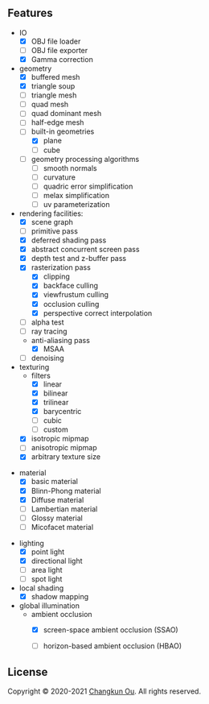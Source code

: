## Features

- IO
  + [x] OBJ file loader
  + [ ] OBJ file exporter
  + [x] Gamma correction
- geometry
  + [x] buffered mesh
  + [x] triangle soup
  + [ ] triangle mesh
  + [ ] quad mesh
  + [ ] quad dominant mesh
  + [ ] half-edge mesh
  + [ ] built-in geometries
    * [x] plane
    * [ ] cube
  + [ ] geometry processing algorithms
    * [ ] smooth normals
    * [ ] curvature
    * [ ] quadric error simplification
    * [ ] melax simplification
    * [ ] uv parameterization
- rendering facilities:
  + [x] scene graph
  + [ ] primitive pass
  + [x] deferred shading pass
  + [x] abstract concurrent screen pass
  + [x] depth test and z-buffer pass
  + [x] rasterization pass
    * [x] clipping
    * [x] backface culling
    * [x] viewfrustum culling
    * [x] occlusion culling
    * [x] perspective correct interpolation
  + [ ] alpha test
  + [ ] ray tracing
  + anti-aliasing pass
    * [x] MSAA
  + [ ] denoising
- texturing
  + filters
    + [x] linear
    + [x] bilinear
    + [x] trilinear
    + [x] barycentric
    + [ ] cubic
    + [ ] custom
  + [x] isotropic mipmap
  + [ ] anisotropic mipmap
  + [x] arbitrary texture size
+ material
  + [x] basic material
  + [x] Blinn-Phong material
  + [x] Diffuse material
  + [ ] Lambertian material
  + [ ] Glossy material
  + [ ] Micofacet material
- lighting
  + [x] point light
  + [x] directional light
  + [ ] area light
  + [ ] spot light
- local shading
  + [x] shadow mapping
- global illumination
  + ambient occlusion
    + [x] screen-space ambient occlusion (SSAO)
    + [ ] horizon-based ambient occlusion (HBAO)


## License

Copyright &copy; 2020-2021 [Changkun Ou](https://changkun.de). All rights reserved.